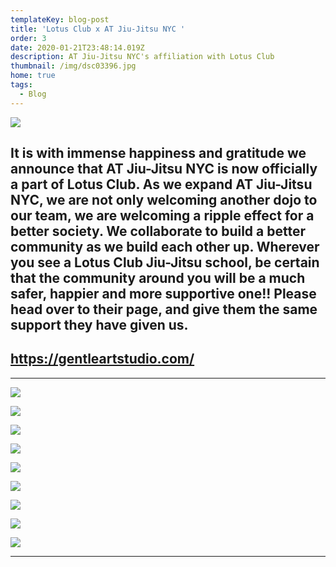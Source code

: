 ```yaml
---
templateKey: blog-post
title: 'Lotus Club x AT Jiu-Jitsu NYC '
order: 3
date: 2020-01-21T23:48:14.019Z
description: AT Jiu-Jitsu NYC's affiliation with Lotus Club
thumbnail: /img/dsc03396.jpg
home: true
tags:
  - Blog
---
```

![](/img/logo-removebg-preview.png)

## It is with immense happiness and gratitude we announce that AT Jiu-Jitsu NYC is now officially a part of Lotus Club. As we expand AT Jiu-Jitsu NYC, we are not only welcoming another dojo to our team, we are welcoming a ripple effect for a better society. We collaborate to build a better community as we build each other up. Wherever you see a Lotus Club Jiu-Jitsu school, be certain that the community around you will be a much safer, happier and more supportive one!! Please head over to their page, and give them the same support they have given us.

## <https://gentleartstudio.com/>

- - -

![](/img/dsc03400.jpg)

![](/img/dsc03346.jpg)

![](/img/dsc03406.jpg)

![](/img/dsc03389.jpg)

![](/img/dsc03329.jpg)

![](/img/dsc03344.jpg)

![](/img/dsc03330.jpg)

![](/img/dsc03432.jpg)

![](/img/dsc03331.jpg)

- - -
